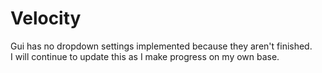 # Velocity

Gui has no dropdown settings implemented because they aren't finished. <br>
I will continue to update this as I make progress on my own base. <br>

